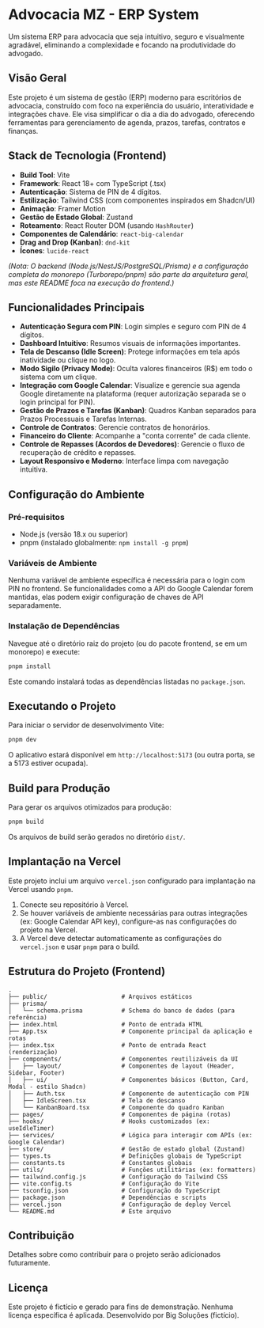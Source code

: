 
# Advocacia MZ - ERP System

Um sistema ERP para advocacia que seja intuitivo, seguro e visualmente agradável, eliminando a complexidade e focando na produtividade do advogado.

## Visão Geral

Este projeto é um sistema de gestão (ERP) moderno para escritórios de advocacia, construído com foco na experiência do usuário, interatividade e integrações chave. Ele visa simplificar o dia a dia do advogado, oferecendo ferramentas para gerenciamento de agenda, prazos, tarefas, contratos e finanças.

## Stack de Tecnologia (Frontend)

*   **Build Tool**: Vite
*   **Framework**: React 18+ com TypeScript (.tsx)
*   **Autenticação**: Sistema de PIN de 4 dígitos.
*   **Estilização**: Tailwind CSS (com componentes inspirados em Shadcn/UI)
*   **Animação**: Framer Motion
*   **Gestão de Estado Global**: Zustand
*   **Roteamento**: React Router DOM (usando `HashRouter`)
*   **Componentes de Calendário**: `react-big-calendar`
*   **Drag and Drop (Kanban)**: `dnd-kit`
*   **Ícones**: `lucide-react`

*(Nota: O backend (Node.js/NestJS/PostgreSQL/Prisma) e a configuração completa do monorepo (Turborepo/pnpm) são parte da arquitetura geral, mas este README foca na execução do frontend.)*

## Funcionalidades Principais

*   **Autenticação Segura com PIN**: Login simples e seguro com PIN de 4 dígitos.
*   **Dashboard Intuitivo**: Resumos visuais de informações importantes.
*   **Tela de Descanso (Idle Screen)**: Protege informações em tela após inatividade ou clique no logo.
*   **Modo Sigilo (Privacy Mode)**: Oculta valores financeiros (R$) em todo o sistema com um clique.
*   **Integração com Google Calendar**: Visualize e gerencie sua agenda Google diretamente na plataforma (requer autorização separada se o login principal for PIN).
*   **Gestão de Prazos e Tarefas (Kanban)**: Quadros Kanban separados para Prazos Processuais e Tarefas Internas.
*   **Controle de Contratos**: Gerencie contratos de honorários.
*   **Financeiro do Cliente**: Acompanhe a "conta corrente" de cada cliente.
*   **Controle de Repasses (Acordos de Devedores)**: Gerencie o fluxo de recuperação de crédito e repasses.
*   **Layout Responsivo e Moderno**: Interface limpa com navegação intuitiva.

## Configuração do Ambiente

### Pré-requisitos

*   Node.js (versão 18.x ou superior)
*   pnpm (instalado globalmente: `npm install -g pnpm`)

### Variáveis de Ambiente

Nenhuma variável de ambiente específica é necessária para o login com PIN no frontend. Se funcionalidades como a API do Google Calendar forem mantidas, elas podem exigir configuração de chaves de API separadamente.

### Instalação de Dependências

Navegue até o diretório raiz do projeto (ou do pacote frontend, se em um monorepo) e execute:

```bash
pnpm install
```

Este comando instalará todas as dependências listadas no `package.json`.

## Executando o Projeto

Para iniciar o servidor de desenvolvimento Vite:

```bash
pnpm dev
```

O aplicativo estará disponível em `http://localhost:5173` (ou outra porta, se a 5173 estiver ocupada).

## Build para Produção

Para gerar os arquivos otimizados para produção:

```bash
pnpm build
```

Os arquivos de build serão gerados no diretório `dist/`.

## Implantação na Vercel

Este projeto inclui um arquivo `vercel.json` configurado para implantação na Vercel usando `pnpm`.

1.  Conecte seu repositório à Vercel.
2.  Se houver variáveis de ambiente necessárias para outras integrações (ex: Google Calendar API key), configure-as nas configurações do projeto na Vercel.
3.  A Vercel deve detectar automaticamente as configurações do `vercel.json` e usar `pnpm` para o build.

## Estrutura do Projeto (Frontend)

```
.
├── public/                     # Arquivos estáticos
├── prisma/
│   └── schema.prisma           # Schema do banco de dados (para referência)
├── index.html                  # Ponto de entrada HTML
├── App.tsx                     # Componente principal da aplicação e rotas
├── index.tsx                   # Ponto de entrada React (renderização)
├── components/                 # Componentes reutilizáveis da UI
│   ├── layout/                 # Componentes de layout (Header, Sidebar, Footer)
│   ├── ui/                     # Componentes básicos (Button, Card, Modal - estilo Shadcn)
│   ├── Auth.tsx                # Componente de autenticação com PIN
│   ├── IdleScreen.tsx          # Tela de descanso
│   └── KanbanBoard.tsx         # Componente do quadro Kanban
├── pages/                      # Componentes de página (rotas)
├── hooks/                      # Hooks customizados (ex: useIdleTimer)
├── services/                   # Lógica para interagir com APIs (ex: Google Calendar)
├── store/                      # Gestão de estado global (Zustand)
├── types.ts                    # Definições globais de TypeScript
├── constants.ts                # Constantes globais
├── utils/                      # Funções utilitárias (ex: formatters)
├── tailwind.config.js          # Configuração do Tailwind CSS
├── vite.config.ts              # Configuração do Vite
├── tsconfig.json               # Configuração do TypeScript
├── package.json                # Dependências e scripts
├── vercel.json                 # Configuração de deploy Vercel
└── README.md                   # Este arquivo
```

## Contribuição

Detalhes sobre como contribuir para o projeto serão adicionados futuramente.

## Licença

Este projeto é fictício e gerado para fins de demonstração. Nenhuma licença específica é aplicada.
Desenvolvido por Big Soluções (fictício).
